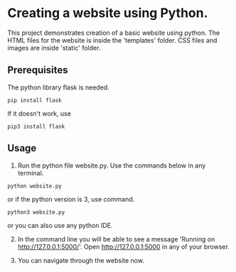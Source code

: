 # Creating a website using Python.

This project demonstrates creation of a basic website using python. The HTML files for the website is inside the 'templates' folder. CSS files and images are inside 'static' folder.

## Prerequisites
The python library flask is needed.

````
pip install flask

````
If it doesn't work, use

````
pip3 install flask

````

## Usage

1. Run the python file website.py. Use the commands below in any terminal.
```
python website.py

```
or if the python version is 3, use command.

```
python3 website.py

```
or you can also use any python IDE.

2. In the command line you will be able to see a message 'Running on http://127.0.0.1:5000/'. Open http://127.0.0.1:5000 in any of your browser.

3. You can navigate through the website now.
